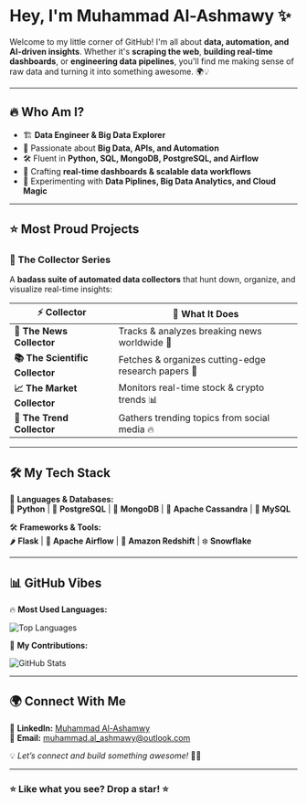 # Hey, I'm Muhammad Al-Ashmawy ✨

Welcome to my little corner of GitHub! I'm all about **data, automation, and AI-driven insights**. Whether it's **scraping the web**, **building real-time dashboards**, or **engineering data pipelines**, you'll find me making sense of raw data and turning it into something awesome. 🌍💡

---

## 🔥 Who Am I?
- 🏗 **Data Engineer & Big Data Explorer**
- 🤖 Passionate about **Big Data, APIs, and Automation**
- 🛠 Fluent in **Python, SQL, MongoDB, PostgreSQL, and Airflow**
- 🎯 Crafting **real-time dashboards & scalable data workflows**
- 🌱 Experimenting with **Data Piplines, Big Data Analytics, and Cloud Magic**

---

## ⭐ Most Proud Projects
### 🚀 The Collector Series
A **badass suite of automated data collectors** that hunt down, organize, and visualize real-time insights:

| ⚡ Collector | 🎯 What It Does |
|-------------|-------------|
| **📰 The News Collector** | Tracks & analyzes breaking news worldwide 📢 |
| **📚 The Scientific Collector** | Fetches & organizes cutting-edge research papers 🔬 |
| **📈 The Market Collector** | Monitors real-time stock & crypto trends 📊 |
| **📡 The Trend Collector** | Gathers trending topics from social media 🔥 |

---

## 🛠 My Tech Stack

🚀 **Languages & Databases:**  
🐍 **Python** | 🐘 **PostgreSQL** | 🍃 **MongoDB** | 🌌 **Apache Cassandra** | 🐬 **MySQL**

🛠 **Frameworks & Tools:**  
🌶️ **Flask** |  💨 **Apache Airflow** | 🏢 **Amazon Redshift** | ❄️ **Snowflake**  

---

## 📊 GitHub Vibes

🔥 **Most Used Languages:**   

![Top Languages](https://github-readme-stats.vercel.app/api/top-langs/?username=ashmaawyy&layout=compact&theme=tokyonight)    

🚀 **My Contributions:**  

![GitHub Stats](https://github-readme-stats.vercel.app/api?username=ashmaawyy&show_icons=true&theme=tokyonight)    

---

## 🌍 Connect With Me
💼 **LinkedIn:** [Muhammad Al-Ashamwy](https://www.linkedin.com/in/ashmaawy/)    
📧 **Email:** [muhammad.al_ashmawy@outlook.com](mailto:muhammad.al_ashmawy@outlook.com)  

💡 *Let’s connect and build something awesome!* 🤝✨

---

### ⭐ **Like what you see? Drop a star!** ⭐
